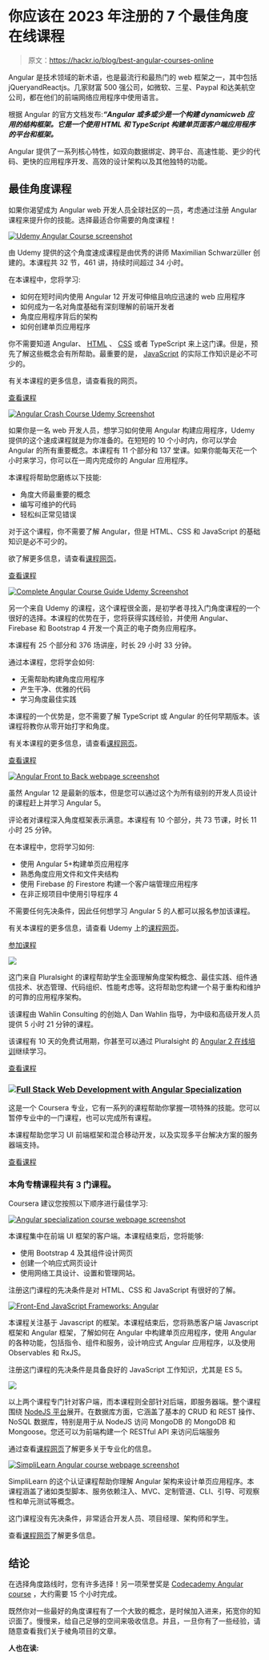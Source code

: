# 你应该在 2023 年注册的 7 个最佳角度在线课程

> 原文：<https://hackr.io/blog/best-angular-courses-online>

Angular 是技术领域的新术语，也是最流行和最热门的 web 框架之一，其中包括 jQueryandReactjs。几家财富 500 强公司，如微软、三星、Paypal 和达美航空公司，都在他们的前端网络应用程序中使用语言。

根据 Angular 的官方文档发布:***“Angular 或多或少是一个构建 dynamicweb 应用的结构框架。它是一个使用 HTML 和 TypeScript 构建单页面客户端应用程序的平台和框架。***

Angular 提供了一系列核心特性，如双向数据绑定、跨平台、高速性能、更少的代码、更快的应用程序开发、高效的设计架构以及其他独特的功能。

## 最佳角度课程

如果你渴望成为 Angular web 开发人员全球社区的一员，考虑通过注册 Angular 课程来提升你的技能。选择最适合你需要的角度课程！

[![Udemy Angular Course screenshot](img/9b3ed1b1b2d080ac1b4f96c95b5bb8c4.png "Udemy Angular Course ")](https://click.linksynergy.com/deeplink?id=SeYHzlfZEmI&mid=39197&murl=https%3A%2F%2Fwww.udemy.com%2Fcourse%2Fthe-complete-guide-to-angular-2%2F)

由 Udemy 提供的这个角度速成课程是由优秀的讲师 Maximilian Schwarzüller 创建的。本课程共 32 节，461 讲，持续时间超过 34 小时。

在本课程中，您将学习:

*   如何在短时间内使用 Angular 12 开发可伸缩且响应迅速的 web 应用程序
*   如何成为一名对角度基础有深刻理解的前端开发者
*   角度应用程序背后的架构
*   如何创建单页应用程序

你不需要知道 Angular、 [HTML](https://medium.com/hackr-io/learn-html-5-best-html-5-tutorials-for-beginners-cea2bc68db71) 、 [CSS](https://hackr.io/blog/css-cheat-sheet) 或者 TypeScript 来上这门课。但是，预先了解这些概念会有所帮助。最重要的是， [JavaScript](https://hackr.io/blog/how-to-learn-javascript) 的实际工作知识是必不可少的。

有关本课程的更多信息，请查看我的网页。

[查看课程](https://click.linksynergy.com/deeplink?id=SeYHzlfZEmI&mid=39197&murl=https%3A%2F%2Fwww.udemy.com%2Fcourse%2Fthe-complete-guide-to-angular-2%2F)

[![Angular Crash Course Udemy Screenshot](img/6f1289b69910ec8c65f88df6ccd9cac1.png "Angular Courses Crash Course")](https://click.linksynergy.com/deeplink?id=SeYHzlfZEmI&mid=39197&murl=https%3A%2F%2Fwww.udemy.com%2Fcourse%2Fangular-crash-course%2F%3FLSNPUBID%3DJVFxdTr9V80%26ranEAID%3DJVFxdTr9V80%26ranMID%3D39197%26ranSiteID%3DJVFxdTr9V80-zDw9nKANghg2maoT77u3dw%26utm_medium%3Dudemyads%26utm_source%3Daff-campaign)

如果你是一名 web 开发人员，想学习如何使用 Angular 构建应用程序，Udemy 提供的这个速成课程就是为你准备的。在短短的 10 个小时内，你可以学会 Angular 的所有重要概念。本课程有 11 个部分和 137 堂课。如果你能每天花一个小时来学习，你可以在一周内完成你的 Angular 应用程序。

本课程将帮助您磨练以下技能:

*   角度大师最重要的概念
*   编写可维护的代码
*   轻松纠正常见错误

对于这个课程，你不需要了解 Angular，但是 HTML、CSS 和 JavaScript 的基础知识是必不可少的。

欲了解更多信息，请查看[课程网页](https://click.linksynergy.com/link?id=jU79Zysihs4&offerid=1045023.719002&type=2&murl=https%3A%2F%2Fwww.udemy.com%2Fcourse%2Fangular-crash-course%2F)。

[查看课程](https://click.linksynergy.com/deeplink?id=SeYHzlfZEmI&mid=39197&murl=https%3A%2F%2Fwww.udemy.com%2Fcourse%2Fangular-crash-course%2F%3FLSNPUBID%3DJVFxdTr9V80%26ranEAID%3DJVFxdTr9V80%26ranMID%3D39197%26ranSiteID%3DJVFxdTr9V80-zDw9nKANghg2maoT77u3dw%26utm_medium%3Dudemyads%26utm_source%3Daff-campaign)

[![Complete Angular Course Guide Udemy Screenshot](img/00a7b29c71f116444dfffc44324ecfbf.png "Angular Application Courses Udemy Example")](https://click.linksynergy.com/deeplink?id=SeYHzlfZEmI&mid=39197&murl=https%3A%2F%2Fwww.udemy.com%2Fcourse%2Fthe-complete-angular-master-class%2F%3FLSNPUBID%3DJVFxdTr9V80%26ranEAID%3DJVFxdTr9V80%26ranMID%3D39197%26ranSiteID%3DJVFxdTr9V80-f_nf9V6LGAgzpquJZTkyag%26utm_medium%3Dudemyads%26utm_source%3Daff-campaign)

另一个来自 Udemy 的课程，这个课程很全面，是初学者寻找入门角度课程的一个很好的选择。本课程的优势在于，您将获得实践经验，并使用 Angular、Firebase 和 Bootstrap 4 开发一个真正的电子商务应用程序。

本课程有 25 个部分和 376 场讲座，时长 29 小时 33 分钟。

通过本课程，您将学会如何:

*   无需帮助构建角度应用程序
*   产生干净、优雅的代码
*   学习角度最佳实践

本课程的一个优势是，您不需要了解 TypeScript 或 Angular 的任何早期版本。该课程将教你从零开始打字和角度。

有关本课程的更多信息，请查看[课程网页](https://click.linksynergy.com/link?id=jU79Zysihs4&offerid=1045023.1247828&type=2&murl=https%3A%2F%2Fwww.udemy.com%2Fcourse%2Fthe-complete-angular-master-class%2F)。

[查看课程](https://click.linksynergy.com/deeplink?id=SeYHzlfZEmI&mid=39197&murl=https%3A%2F%2Fwww.udemy.com%2Fcourse%2Fthe-complete-angular-master-class%2F%3FLSNPUBID%3DJVFxdTr9V80%26ranEAID%3DJVFxdTr9V80%26ranMID%3D39197%26ranSiteID%3DJVFxdTr9V80-f_nf9V6LGAgzpquJZTkyag%26utm_medium%3Dudemyads%26utm_source%3Daff-campaign)

[![Angular Front to Back webpage screenshot](img/fac1d7af8994605b9b340dfdcb5d6970.png "Angular Course Front to Back")](https://click.linksynergy.com/deeplink?id=SeYHzlfZEmI&mid=39197&murl=https%3A%2F%2Fwww.udemy.com%2Fcourse%2Fangular-4-front-to-back%2F%3FLSNPUBID%3DJVFxdTr9V80%26ranEAID%3DJVFxdTr9V80%26ranMID%3D39197%26ranSiteID%3DJVFxdTr9V80-QeIKYPcO_CfPnvRlCqTz9w%26utm_medium%3Dudemyads%26utm_source%3Daff-campaign)

虽然 Angular 12 是最新的版本，但是您可以通过这个为所有级别的开发人员设计的课程赶上并学习 Angular 5。

评论者对课程深入角度框架表示满意。本课程有 10 个部分，共 73 节课，时长 11 小时 25 分钟。

在本课程中，您将学习如何:

*   使用 Angular 5+构建单页应用程序
*   熟悉角度应用文件和文件夹结构
*   使用 Firebase 的 Firestore 构建一个客户端管理应用程序
*   在非正规项目中使用引导程序 4

不需要任何先决条件，因此任何想学习 Angular 5 的人都可以报名参加该课程。

有关本课程的更多信息，请查看 Udemy 上的[课程网页](https://click.linksynergy.com/link?id=jU79Zysihs4&offerid=1045023.1277924&type=2&murl=https%3A%2F%2Fwww.udemy.com%2Fcourse%2Fangular-4-front-to-back%2F)。

[参加课程](https://click.linksynergy.com/deeplink?id=SeYHzlfZEmI&mid=39197&murl=https%3A%2F%2Fwww.udemy.com%2Fcourse%2Fangular-4-front-to-back%2F%3FLSNPUBID%3DJVFxdTr9V80%26ranEAID%3DJVFxdTr9V80%26ranMID%3D39197%26ranSiteID%3DJVFxdTr9V80-QeIKYPcO_CfPnvRlCqTz9w%26utm_medium%3Dudemyads%26utm_source%3Daff-campaign)

[![](img/afc540bf4d60144a54057e5d68229456.png)](https://pluralsight.pxf.io/DVey1n)

这门来自 Pluralsight 的课程帮助学生全面理解角度架构概念、最佳实践、组件通信技术、状态管理、代码组织、性能考虑等。这将帮助您构建一个易于重构和维护的可靠的应用程序架构。

该课程由 Wahlin Consulting 的创始人 Dan Wahlin 指导，为中级和高级开发人员提供 5 小时 21 分钟的课程。

该课程有 10 天的免费试用期，你甚至可以通过 Pluralsight 的 [Angular 2 在线培训](https://www.pluralsight.com/courses/angular-2-end-to-end?aid%3D701j0000001heIoAAI%26promo%3D%26utm_source%3Dnon_branded%26utm_medium%3Ddigital_paid_search_google%26utm_campaign%3DUS_Dynamic%26utm_content%3D%26cq_cmp%3D175953558%26gclid%3DCj0KCQiAip-PBhDVARIsAPP2xc2V8400ZhcnVHF1eDWUUEy3Y64z3dAUUG1MLi__UhKOUbN-HS0Hws0aAvDoEALw_wcB&sa=D&source=editors&ust=1645562077438802&usg=AOvVaw1HHRi_pfK7fV3cjL2_mRlM)继续学习。

[查看课程](https://pluralsight.pxf.io/DVey1n)

### [![Full Stack Web Development with Angular Specialization](img/b484e0f1bf0005bea10ee04d613fea0d.png)](https://coursera.pxf.io/P0vOAN)

这是一个 Coursera 专业，它有一系列的课程帮助你掌握一项特殊的技能。您可以暂停专业中的一门课程，也可以完成所有课程。

本课程帮助您学习 UI 前端框架和混合移动开发，以及实现多平台解决方案的服务器端支持。

[查看课程](https://coursera.pxf.io/P0vOAN)

### 本角专精课程共有 3 门课程。

Coursera 建议您按照以下顺序进行最佳学习:

[![Angular specialization course webpage screenshot](img/399f090bebb799a72c159daa8267a9bc.png "Coursera Specialization for Angular")](https://coursera.pxf.io/rnqa0y)

本课程集中在前端 UI 框架的客户端。本课程结束后，您将能够:

*   使用 Bootstrap 4 及其组件设计网页
*   创建一个响应式网页设计
*   使用网络工具设计、设置和管理网站。

注册这门课程的先决条件是对 HTML、CSS 和 JavaScript 有很好的了解。

[![Front-End JavaScript Frameworks: Angular](img/96f67fba399b09995552f66a576b02b2.png)](https://imp.i384100.net/zamZJm)

本课程关注基于 Javascript 的框架。本课程结束后，您将熟悉客户端 Javascript 框架和 Angular 框架，了解如何在 Angular 中构建单页应用程序，使用 Angular 的各种功能，包括指令、组件和服务，设计响应式 Angular 应用程序，以及使用 Observables 和 RxJS。

注册这门课程的先决条件是具备良好的 JavaScript 工作知识，尤其是 ES 5。

[![](img/4d1937292e758f5d0d14b51f22a5a556.png)](https://coursera.pxf.io/qnLz0N)

以上两个课程专门针对客户端，而本课程则全部针对后端，即服务器端。整个课程围绕 [NodeJS 平台](https://nodejs.org/en/)展开。在数据库方面，它涵盖了基本的 CRUD 和 REST 操作、NoSQL 数据库，特别是用于从 NodeJS 访问 MongoDB 的 MongoDB 和 Mongoose。您还可以为前端构建一个 RESTful API 来访问后端服务

通过查看[课程网页](https://coursera.pxf.io/qnLz0N)了解更多关于专业化的信息。

[![SimpliLearn Angular course webpage screenshot](img/49ccf2b1da99eb6e9bbb8898312b84db.png "SimpliLearn Angular Course")](https://www.simplilearn.com/angular-certification-training-course)

SimpliLearn 的这个认证课程帮助你理解 Angular 架构来设计单页应用程序。本课程涵盖了诸如类型脚本、服务依赖注入、MVC、定制管道、CLI、引导、可观察性和单元测试等概念。

这门课程没有先决条件，非常适合开发人员、项目经理、架构师和学生。

查看[课程网页](https://www.simplilearn.com/angular-certification-training)了解更多信息。

## 结论

在选择角度路线时，您有许多选择！另一项荣誉奖是 [Codecademy Angular course](https://www.codecademy.com/learn/learn-angularjs) ，大约需要 15 个小时完成。

既然你对一些最好的角度课程有了一个大致的概念，是时候加入进来，拓宽你的知识面了。慢慢来，给自己足够的空间来吸收信息。并且，一旦你有了一些经验，请随意查看我们关于棱角项目的文章。

**人也在读:**
